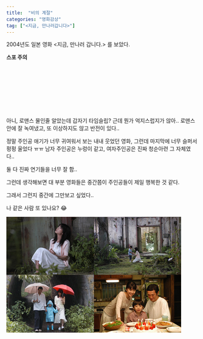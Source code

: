 ```yaml
---
title:  "비의 계절"
categories: "영화감상"
tag: ["<지금, 만나러갑니다>"]
---
```

<p align="center">

2004년도 일본 영화 <지금, 만나러 갑니다.> 를 보았다.

**스포 주의**

<br>
<br>
<br>
<br>
<br>
<br>
<br>




아니, 로맨스 물인줄 알았는데 갑자기 타임슬립? 근데 뭔가 억지스럽지가 않아.. 로맨스 안에 잘 녹여냈고, 또 이상하지도 않고 반전이 있다..


정말 주인공 애기가 너무 귀여워서 보는 내내 웃었던 영화, 그런데 마지막에 너무 슬퍼서 펑펑 울었다 ㅠㅠ 남자 주인공은 누렁이 같고, 여자주인공은 진짜 청순아련 그 자체였다..

둘 다 진짜 연기들을 너무 잘 함..



그런데 생각해보면 대 부분 영화들은 중간쯤이 주인공들이 제일 행복한 것 같다.

그래서 그런지 중간에 그만보고 싶었다..

나 같은 사람 또 있나요? 😂


<img src="/images/지금만나러갑니다.jpg" />

</p>
 